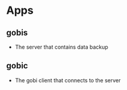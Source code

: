 # Apps

## gobis

- The server that contains data backup

## gobic

- The gobi client that connects to the server
